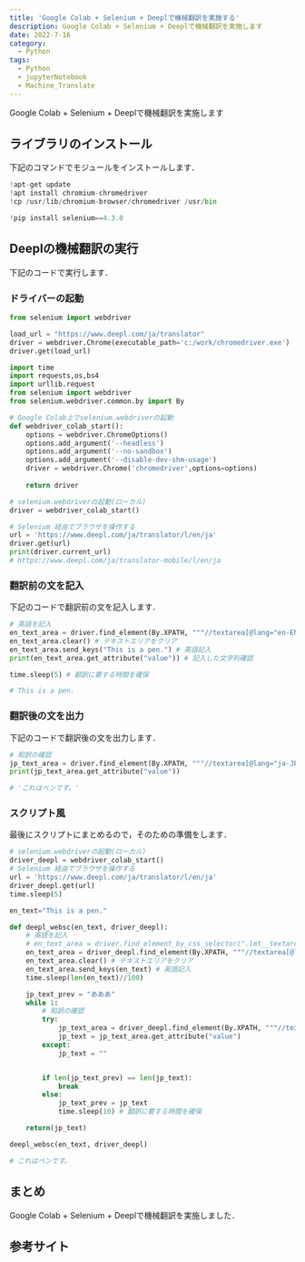```yaml
---
title: 'Google Colab + Selenium + Deeplで機械翻訳を実施する'
description: Google Colab + Selenium + Deeplで機械翻訳を実施します
date: 2022-7-16
category: 
  - Python
tags:
  - Python
  - jupyterNotebook
  - Machine_Translate
---
```


Google Colab + Selenium + Deeplで機械翻訳を実施します

<!-- https://www.hamlet-engineer.com -->
<!-- !(/image/ChordDiagram.png) -->

<!-- more -->

<ClientOnly>
  <CallInArticleAdsense />
</ClientOnly>



## ライブラリのインストール
下記のコマンドでモジュールをインストールします．

```python
!apt-get update
!apt install chromium-chromedriver
!cp /usr/lib/chromium-browser/chromedriver /usr/bin

!pip install selenium==4.3.0
```

## Deeplの機械翻訳の実行
下記のコードで実行します．

### ドライバーの起動

```python
from selenium import webdriver  

load_url = "https://www.deepl.com/ja/translator"
driver = webdriver.Chrome(executable_path='c:/work/chromedriver.exe')  #  driver = webdriver.Chrome()
driver.get(load_url)

import time
import requests,os,bs4
import urllib.request
from selenium import webdriver
from selenium.webdriver.common.by import By

# Google Colab上でselenium.webdriverの起動
def webdriver_colab_start():
    options = webdriver.ChromeOptions()
    options.add_argument('--headless')
    options.add_argument('--no-sandbox')
    options.add_argument('--disable-dev-shm-usage')
    driver = webdriver.Chrome('chromedriver',options=options)
    
    return driver

# selenium.webdriverの起動(ローカル)
driver = webdriver_colab_start()

# Selenium 経由でブラウザを操作する
url = 'https://www.deepl.com/ja/translator/l/en/ja'
driver.get(url)
print(driver.current_url)
# https://www.deepl.com/ja/translator-mobile/l/en/ja
```

### 翻訳前の文を記入
下記のコードで翻訳前の文を記入します．

```python
# 英語を記入
en_text_area = driver.find_element(By.XPATH, """//textarea[@lang="en-EN"]""")
en_text_area.clear() # テキストエリアをクリア
en_text_area.send_keys("This is a pen.") # 英語記入
print(en_text_area.get_attribute("value")) # 記入した文字列確認

time.sleep(5) # 翻訳に要する時間を確保

# This is a pen.
```

### 翻訳後の文を出力
下記のコードで翻訳後の文を出力します．

```python
# 和訳の確認
jp_text_area = driver.find_element(By.XPATH, """//textarea[@lang="ja-JP"]""")
print(jp_text_area.get_attribute("value"))

# 'これはペンです。'
```

### スクリプト風
最後にスクリプトにまとめるので，そのための準備をします．

```python
# selenium.webdriverの起動(ローカル)
driver_deepl = webdriver_colab_start()
# Selenium 経由でブラウザを操作する
url = 'https://www.deepl.com/ja/translator/l/en/ja'
driver_deepl.get(url)
time.sleep(5)
```

```python
en_text="This is a pen."

def deepl_websc(en_text, driver_deepl):
    # 英語を記入
    # en_text_area = driver.find_element_by_css_selector(".lmt__textarea.lmt__source_textarea.lmt__textarea_base_style") # 英語のテキストエリア
    en_text_area = driver_deepl.find_element(By.XPATH, """//textarea[@lang="en-EN"]""")
    en_text_area.clear() # テキストエリアをクリア
    en_text_area.send_keys(en_text) # 英語記入
    time.sleep(len(en_text)//100)

    jp_text_prev = "あああ"
    while 1:
        # 和訳の確認
        try:
            jp_text_area = driver_deepl.find_element(By.XPATH, """//textarea[@lang="ja-JP"]""")
            jp_text = jp_text_area.get_attribute("value")
        except:
            jp_text = ""


        if len(jp_text_prev) == len(jp_text):
            break
        else:
            jp_text_prev = jp_text
            time.sleep(10) # 翻訳に要する時間を確保

    return(jp_text)

deepl_websc(en_text, driver_deepl)

# これはペンです。
```


## まとめ
Google Colab + Selenium + Deeplで機械翻訳を実施しました．

## 参考サイト



<ClientOnly>
  <CallInArticleAdsense />
</ClientOnly>


